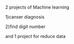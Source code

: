 2 projects of Machine learning 

1)canser diagnosis


2)find digit number


and 1 project for reduce data
